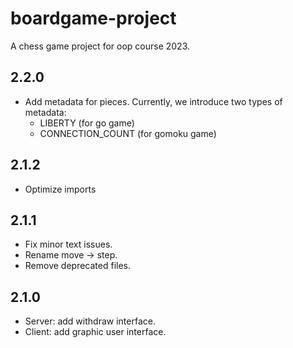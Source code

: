 # boardgame-project
A chess game project for oop course 2023.

## 2.2.0
- Add metadata for pieces. Currently, we introduce two types of metadata: 
  - LIBERTY (for go game)
  - CONNECTION_COUNT (for gomoku game) 

## 2.1.2
- Optimize imports

## 2.1.1
- Fix minor text issues.
- Rename move -> step.
- Remove deprecated files.

## 2.1.0
- Server: add withdraw interface.
- Client: add graphic user interface.